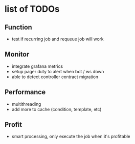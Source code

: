 # list of TODOs

## Function
- test if recurring job and requeue job will work

## Monitor
- integrate grafana metrics
- setup pager duty to alert when bot / ws down
- able to detect controller contract migration

## Performance
- multithreading
- add more to cache (condition, template, etc)

## Profit
- smart processing, only execute the job when it's profitable
